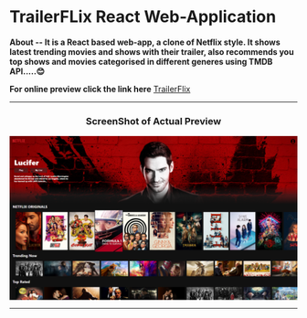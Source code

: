 # TrailerFLix React Web-Application
**About -- It is a React based web-app, a clone of Netflix style. It shows latest trending movies and shows with their trailer, also recommends you top shows and movies categorised in different generes using TMDB API.....😊**

**For online preview click the link here**
[TrailerFlix](https://606300ffcc5eae0008bed138--trailerflix-netflix-clone.netlify.app/)

---
<h3 align="center"><b>ScreenShot of Actual Preview</b></h3>
<p align="center"> 
<img align="center" src="./src/Images/Screenshot%20(92).png" alt="Screenshot"/>

---